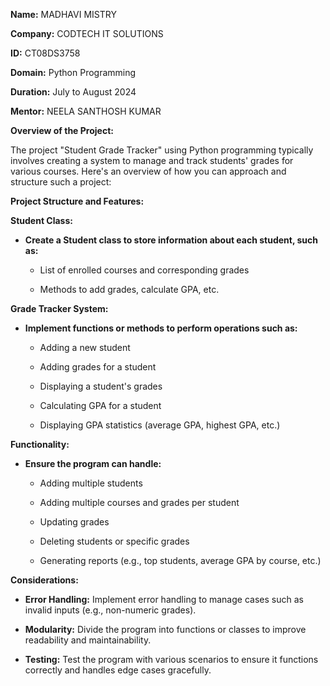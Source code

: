 **Name:** MADHAVI MISTRY

**Company:** CODTECH IT SOLUTIONS

**ID:** CT08DS3758

**Domain:** Python Programming

**Duration:** July to August 2024

**Mentor:** NEELA SANTHOSH KUMAR




**Overview of the Project:**

The project "Student Grade Tracker" using Python programming typically involves creating a system to manage and track students' grades for various courses. Here's an overview of how you can approach and structure such a project:

**Project Structure and Features:**

**Student Class:**

- **Create a Student class to store information about each student, such as:**

  - List of enrolled courses and corresponding grades

  - Methods to add grades, calculate GPA, etc.  
    
**Grade Tracker System:**

- **Implement functions or methods to perform operations such as:**
  
  - Adding a new student

  - Adding grades for a student

  - Displaying a student's grades

  - Calculating GPA for a student

  - Displaying GPA statistics (average GPA, highest GPA, etc.)

**Functionality:**

- **Ensure the program can handle:**
  
  - Adding multiple students

  - Adding multiple courses and grades per student

  - Updating grades

  - Deleting students or specific grades

  - Generating reports (e.g., top students, average GPA by course, etc.)

**Considerations:**

- **Error Handling:** Implement error handling to manage cases such as invalid inputs (e.g., non-numeric grades).

- **Modularity:** Divide the program into functions or classes to improve readability and maintainability.

- **Testing:** Test the program with various scenarios to ensure it functions correctly and handles edge cases gracefully.

